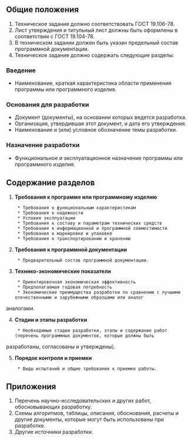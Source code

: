## Общие положения

1. Техническое задание должно соответствовать ГОСТ 19.106-78.
2. Лист утверждения и титульный лист должны быть оформлены в соответствии с ГОСТ 19.104-78.
3. В техническом задании должен быть указан предельный состав программной документации.
4. Техническое задание должно содержать следующие разделы:

### Введение

* Наименование, краткая характеристика области применения программы или программного изделия.

### Основания для разработки

* Документ (документы), на основании которых ведется разработка.
* Организация, утвердившая этот документ, и дата его утверждения.
* Наименование и (или) условное обозначение темы разработки.

### Назначение разработки

* Функциональное и эксплуатационное назначение программы или программного изделия.

## Содержание разделов

1. **Требования к программе или программному изделию**

        * Требования к функциональным характеристикам
        * Требования к надежности
        * Условия эксплуатации
        * Требования к составу и параметрам технических средств
        * Требования к информационной и программной совместимости
        * Требования к маркировке и упаковке
        * Требования к транспортированию и хранению

2. **Требования к программной документации**

        * Предварительный состав программной документации.

3. **Технико-экономические показатели**

        * Ориентировочная экономическая эффективность
        * Предполагаемая годовая потребность
        * Экономические преимущества разработки по сравнению с лучшими отечественными и зарубежными образцами или аналог
аналогами.

4. **Стадии и этапы разработки**

        * Необходимые стадии разработки, этапы и содержание работ (перечень программных документов, которые должны быть

разработаны, согласованы и утверждены).

5. **Порядок контроля и приемки**

        * Виды испытаний и общие требования к приемке работы.

## Приложения

1. Перечень научно-исследовательских и других работ, обосновывающих разработку.
2. Схемы алгоритмов, таблицы, описания, обоснования, расчеты и другие документы, которые могут быть использованы
при разработке.
3. Другие источники разработки.
